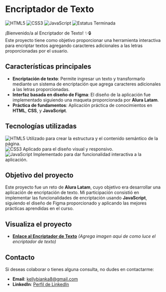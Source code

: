 # **Encriptador de Texto**  
<p align="start">
  <img src="https://img.shields.io/badge/HTML5-pink?style=for-the-badge&logo=html5&logoColor=white" alt="HTML5">
  <img src="https://img.shields.io/badge/CSS3-green?style=for-the-badge&logo=css3&logoColor=white" alt="CSS3">
  <img src="https://img.shields.io/badge/JavaScript-red?style=for-the-badge&logo=javascript&logoColor=white" alt="JavaScript">
  <img src="https://img.shields.io/badge/Estatus-%20Terminada-yellow?style=for-the-badge" alt="Estatus Terminada">
</p>

¡Bienvenido/a al Encriptador de Texto! ✨🔒  
Este proyecto tiene como objetivo proporcionar una herramienta interactiva para encriptar textos agregando caracteres adicionales a las letras proporcionadas por el usuario.

## **Características principales**  
- **Encriptación de texto**: Permite ingresar un texto y transformarlo mediante un sistema de encriptación que agrega caracteres adicionales a las letras proporcionadas.  
- **Interfaz basada en diseño de Figma**: El diseño de la aplicación fue implementado siguiendo una maqueta proporcionada por **Alura Latam**.  
- **Práctica de fundamentos**: Aplicación práctica de conocimientos en **HTML**, **CSS**, y **JavaScript**.  

## **Tecnologías utilizadas**  
<img src="https://img.shields.io/badge/HTML5-pink?style=flat-square&logo=html5&logoColor=white" alt="HTML5"> Utilizado para crear la estructura y el contenido semántico de la página.  
<img src="https://img.shields.io/badge/CSS3-green?style=flat-square&logo=css3&logoColor=white" alt="CSS3"> Aplicado para el diseño visual y responsivo.  
<img src="https://img.shields.io/badge/JavaScript-red?style=flat-square&logo=javascript&logoColor=white" alt="JavaScript"> Implementado para dar funcionalidad interactiva a la aplicación.

## **Objetivo del proyecto**  
Este proyecto fue un reto de **Alura Latam**, cuyo objetivo era desarrollar una aplicación de encriptación de texto. Mi participación consistió en implementar las funcionalidades de encriptación usando **JavaScript**, siguiendo el diseño de Figma proporcionado y aplicando las mejores prácticas aprendidas en el curso.

## **Visualiza el proyecto**  
- **[Enlace al Encriptador de Texto](https://biankelly.github.io/Encriptador-texto/)** *(Agrega imagen aqui de como luce el encriptador de texto)*  

## **Contacto**  
Si deseas colaborar o tienes alguna consulta, no dudes en contactarme:  
- **Email**: [kellybianka8@gmail.com](mailto:kellybianka8@gmail.com)  
- **LinkedIn**: [Perfil de LinkedIn](https://www.linkedin.com/in/bianka-kelly/)  
